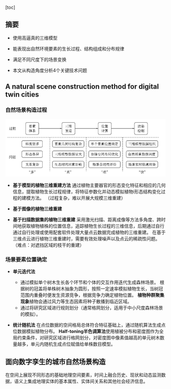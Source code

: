 

[toc]




## 摘要

+ 使用高逼真的三维模型
+ 能表现出自然环境要素的生长过程、结构组成和分布规律
+ 满足不同尺度下的场景变换

+ 本文从构造角度分析4个关键技术问题


## A natural scene construction method for digital twin cities 





### 自然场景构造过程
![1682822467728](image/面向数字孪生城市的自然场景构造方法/1682822467728.png)


+ **基于模型的植物三维重建方法**
  通过植物主要器官的形态变化特征和相应的几何信息，提取植物生长过程规律，将特征参数化并动态模拟植物i形态结构变化过程的建模方法。
（过程复杂，难以开展大规模三维重建）

+ **基于图像的植物三维重建**

+ **基于扫描数据集的植物三维重建**
  采用激光扫描、距离成像等方法多角度、跨时间地获取植物植株的位置信息，追踪植物生长过程的三维信息，后期通过自行通过自行处理或使用配套软件处理大量点云数据完成植物的三维重建。
  在基于三维点云进行植物三维重建时，需要有效处理噪声以及点云的稀疏性问题。
  （难点：对遮挡区域的枝干的重建）



### 场景要素位置确定

+ **单元迭代法**
  + 通过模拟单个树木生长各个环节和个体的交互作用迭代生成森林场景。
  根据树的冠盖将单株树木抽象为圆形，按照一定速率模拟植物生长，当树冠范围内重叠时便发生资源竞争，根据竞争力确定植物位置。
  **植物种群聚集现象**植物会通过风力等生态因素将种子散播到临近区域。
  + 通过将研究区域进行规则划分（通常格网划分，适用于中小尺度森林场景的模拟）。

 
+ **统计随机法**
  在点位数据的空间格局总体符合特征基础上，通过随机算法生成点位数据模拟植物分布。
  **Half-toning半色调算法**使用植被分布和密度图作为全局约束条件，对研究区域进行格网划分，对密度图中像素值越高的单元树木数量越多，单元内随机生成点位赋值给单株数目模型。







## 面向数字孪生的城市自然场景构造

在空间上展现不同形态的基础地理空间要素，时间上融合历史、现状和动态监测数据，语义上集成地理实体的基本属性、实体间关系和其他社会经济信息。























